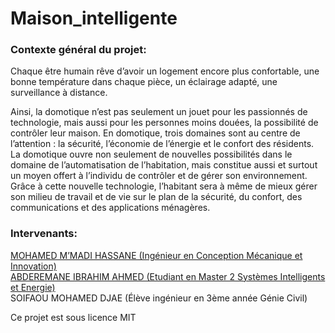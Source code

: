 # Maison_intelligente

### Contexte général du projet:

Chaque être humain rêve d’avoir un logement encore plus confortable, une bonne température dans chaque pièce, un éclairage adapté, une surveillance à distance.

Ainsi, la domotique n’est pas seulement un jouet pour les passionnés de technologie, mais aussi pour les personnes moins douées, la possibilité de contrôler leur maison. En domotique, trois domaines sont au centre de l’attention : la sécurité, l’économie de l’énergie et le confort des résidents. La domotique ouvre non seulement de nouvelles possibilités dans le domaine de l’automatisation de l’habitation, mais constitue aussi et surtout un moyen offert à l’individu de contrôler et de gérer son environnement. Grâce à cette nouvelle technologie, l’habitant sera à même de mieux gérer son milieu de travail et de vie sur le plan de la sécurité, du confort, des communications et des applications ménagères.

### Intervenants:

[MOHAMED M’MADI HASSANE (Ingénieur en Conception Mécanique et Innovation)](http://acem.tech/utilisateurs/profile/3)\
[ABDEREMANE IBRAHIM AHMED (Etudiant en Master 2 Systèmes Intelligents et Energie)](http://acem.tech/posts/article/4)\
SOIFAOU MOHAMED DJAE (Élève ingénieur en 3ème année Génie Civil)

Ce projet est sous licence MIT
